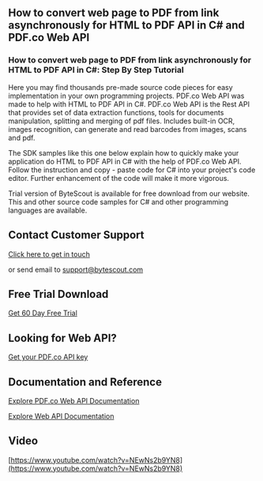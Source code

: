 ## How to convert web page to PDF from link asynchronously for HTML to PDF API in C# and PDF.co Web API

### How to convert web page to PDF from link asynchronously for HTML to PDF API in C#: Step By Step Tutorial

Here you may find thousands pre-made source code pieces for easy implementation in your own programming projects. PDF.co Web API was made to help with HTML to PDF API in C#. PDF.co Web API is the Rest API that provides set of data extraction functions, tools for documents manipulation, splitting and merging of pdf files. Includes built-in OCR, images recognition, can generate and read barcodes from images, scans and pdf.

The SDK samples like this one below explain how to quickly make your application do HTML to PDF API in C# with the help of PDF.co Web API. Follow the instruction and copy - paste code for C# into your project's code editor. Further enhancement of the code will make it more vigorous.

Trial version of ByteScout is available for free download from our website. This and other source code samples for C# and other programming languages are available.

## Contact Customer Support

[Click here to get in touch](https://bytescout.zendesk.com/hc/en-us/requests/new?subject=PDF.co%20Web%20API%20Question)

or send email to [support@bytescout.com](mailto:support@bytescout.com?subject=PDF.co%20Web%20API%20Question) 

## Free Trial Download

[Get 60 Day Free Trial](https://bytescout.com/download/web-installer?utm_source=github-readme)

## Looking for Web API? 

[Get your PDF.co API key](https://pdf.co/documentation/api?utm_source=github-readme)

## Documentation and Reference

[Explore PDF.co Web API Documentation](https://bytescout.com/documentation/index.html?utm_source=github-readme)

[Explore Web API Documentation](https://pdf.co/documentation/api?utm_source=github-readme)

## Video

[https://www.youtube.com/watch?v=NEwNs2b9YN8](https://www.youtube.com/watch?v=NEwNs2b9YN8)
